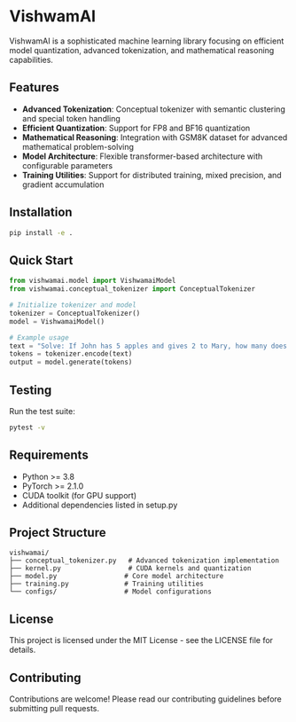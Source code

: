 # VishwamAI

VishwamAI is a sophisticated machine learning library focusing on efficient model quantization, advanced tokenization, and mathematical reasoning capabilities.

## Features

- **Advanced Tokenization**: Conceptual tokenizer with semantic clustering and special token handling
- **Efficient Quantization**: Support for FP8 and BF16 quantization
- **Mathematical Reasoning**: Integration with GSM8K dataset for advanced mathematical problem-solving
- **Model Architecture**: Flexible transformer-based architecture with configurable parameters
- **Training Utilities**: Support for distributed training, mixed precision, and gradient accumulation

## Installation

```bash
pip install -e .
```

## Quick Start

```python
from vishwamai.model import VishwamaiModel
from vishwamai.conceptual_tokenizer import ConceptualTokenizer

# Initialize tokenizer and model
tokenizer = ConceptualTokenizer()
model = VishwamaiModel()

# Example usage
text = "Solve: If John has 5 apples and gives 2 to Mary, how many does he have left?"
tokens = tokenizer.encode(text)
output = model.generate(tokens)
```

## Testing

Run the test suite:

```bash
pytest -v
```

## Requirements

- Python >= 3.8
- PyTorch >= 2.1.0
- CUDA toolkit (for GPU support)
- Additional dependencies listed in setup.py

## Project Structure

```
vishwamai/
├── conceptual_tokenizer.py   # Advanced tokenization implementation
├── kernel.py                 # CUDA kernels and quantization
├── model.py                 # Core model architecture
├── training.py              # Training utilities
└── configs/                 # Model configurations
```

## License

This project is licensed under the MIT License - see the LICENSE file for details.

## Contributing

Contributions are welcome! Please read our contributing guidelines before submitting pull requests.
